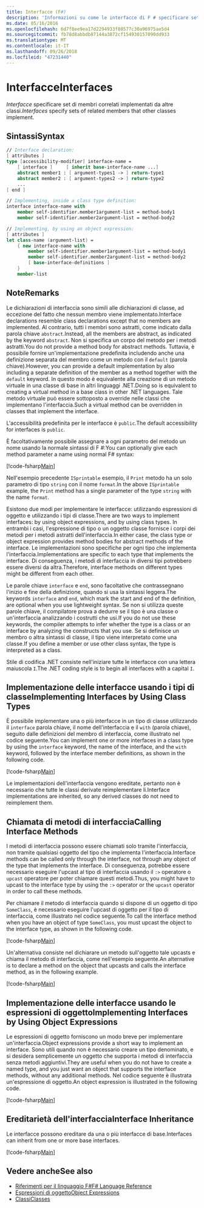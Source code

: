 ```yaml
---
title: Interfacce (F#)
description: 'Informazioni su come le interfacce di F # specificare set di membri correlati implementati da altre classi.'
ms.date: 05/16/2016
ms.openlocfilehash: 6d7f8ee9ea17d2294933f88577c30a96975ae5d4
ms.sourcegitcommit: fb78d8abbdb87144a3872cf154930157090dd933
ms.translationtype: MT
ms.contentlocale: it-IT
ms.lasthandoff: 09/26/2018
ms.locfileid: "47231440"
---
```

# <a name="interfaces"></a><span data-ttu-id="4a0f2-103">Interfacce</span><span class="sxs-lookup"><span data-stu-id="4a0f2-103">Interfaces</span></span>

<span data-ttu-id="4a0f2-104">*Interfacce* specificare set di membri correlati implementati da altre classi.</span><span class="sxs-lookup"><span data-stu-id="4a0f2-104">*Interfaces* specify sets of related members that other classes implement.</span></span>

## <a name="syntax"></a><span data-ttu-id="4a0f2-105">Sintassi</span><span class="sxs-lookup"><span data-stu-id="4a0f2-105">Syntax</span></span>

```fsharp
// Interface declaration:
[ attributes ]
type [accessibility-modifier] interface-name =
    [ interface ]     [ inherit base-interface-name ...]
    abstract member1 : [ argument-types1 -> ] return-type1
    abstract member2 : [ argument-types2 -> ] return-type2
    ...
[ end ]

// Implementing, inside a class type definition:
interface interface-name with
    member self-identifier.member1argument-list = method-body1
    member self-identifier.member2argument-list = method-body2

// Implementing, by using an object expression:
[ attributes ]
let class-name (argument-list) =
    { new interface-name with
        member self-identifier.member1argument-list = method-body1
        member self-identifier.member2argument-list = method-body2
        [ base-interface-definitions ]
    }
    member-list
```

## <a name="remarks"></a><span data-ttu-id="4a0f2-106">Note</span><span class="sxs-lookup"><span data-stu-id="4a0f2-106">Remarks</span></span>

<span data-ttu-id="4a0f2-107">Le dichiarazioni di interfaccia sono simili alle dichiarazioni di classe, ad eccezione del fatto che nessun membro viene implementato.</span><span class="sxs-lookup"><span data-stu-id="4a0f2-107">Interface declarations resemble class declarations except that no members are implemented.</span></span> <span data-ttu-id="4a0f2-108">Al contrario, tutti i membri sono astratti, come indicato dalla parola chiave `abstract`.</span><span class="sxs-lookup"><span data-stu-id="4a0f2-108">Instead, all the members are abstract, as indicated by the keyword `abstract`.</span></span> <span data-ttu-id="4a0f2-109">Non si specifica un corpo del metodo per i metodi astratti.</span><span class="sxs-lookup"><span data-stu-id="4a0f2-109">You do not provide a method body for abstract methods.</span></span> <span data-ttu-id="4a0f2-110">Tuttavia, è possibile fornire un'implementazione predefinita includendo anche una definizione separata del membro come un metodo con il `default` (parola chiave).</span><span class="sxs-lookup"><span data-stu-id="4a0f2-110">However, you can provide a default implementation by also including a separate definition of the member as a method together with the `default` keyword.</span></span> <span data-ttu-id="4a0f2-111">In questo modo è equivalente alla creazione di un metodo virtuale in una classe di base in altri linguaggi .NET.</span><span class="sxs-lookup"><span data-stu-id="4a0f2-111">Doing so is equivalent to creating a virtual method in a base class in other .NET languages.</span></span> <span data-ttu-id="4a0f2-112">Tale metodo virtuale può essere sottoposto a override nelle classi che implementano l'interfaccia.</span><span class="sxs-lookup"><span data-stu-id="4a0f2-112">Such a virtual method can be overridden in classes that implement the interface.</span></span>

<span data-ttu-id="4a0f2-113">L'accessibilità predefinita per le interfacce è `public`.</span><span class="sxs-lookup"><span data-stu-id="4a0f2-113">The default accessibility for interfaces is `public`.</span></span>

<span data-ttu-id="4a0f2-114">È facoltativamente possibile assegnare a ogni parametro del metodo un nome usando la normale sintassi di F #:</span><span class="sxs-lookup"><span data-stu-id="4a0f2-114">You can optionally give each method parameter a name using normal F# syntax:</span></span>

[!code-fsharp[Main](../../../samples/snippets/fsharp/lang-ref-1/snippet24032.fs)]

<span data-ttu-id="4a0f2-115">Nell'esempio precedente `ISprintable` esempio, il `Print` metodo ha un solo parametro di tipo `string` con il nome `format`.</span><span class="sxs-lookup"><span data-stu-id="4a0f2-115">In the above `ISprintable` example, the `Print` method has a single parameter of the type `string` with the name `format`.</span></span>

<span data-ttu-id="4a0f2-116">Esistono due modi per implementare le interfacce: utilizzando espressioni di oggetto e utilizzando i tipi di classe.</span><span class="sxs-lookup"><span data-stu-id="4a0f2-116">There are two ways to implement interfaces: by using object expressions, and by using class types.</span></span> <span data-ttu-id="4a0f2-117">In entrambi i casi, l'espressione di tipo o un oggetto classe fornisce i corpi dei metodi per i metodi astratti dell'interfaccia.</span><span class="sxs-lookup"><span data-stu-id="4a0f2-117">In either case, the class type or object expression provides method bodies for abstract methods of the interface.</span></span> <span data-ttu-id="4a0f2-118">Le implementazioni sono specifiche per ogni tipo che implementa l'interfaccia.</span><span class="sxs-lookup"><span data-stu-id="4a0f2-118">Implementations are specific to each type that implements the interface.</span></span> <span data-ttu-id="4a0f2-119">Di conseguenza, i metodi di interfaccia in diversi tipi potrebbero essere diversi da altra.</span><span class="sxs-lookup"><span data-stu-id="4a0f2-119">Therefore, interface methods on different types might be different from each other.</span></span>

<span data-ttu-id="4a0f2-120">Le parole chiave `interface` e `end`, sono facoltative che contrassegnano l'inizio e fine della definizione, quando si usa la sintassi leggera.</span><span class="sxs-lookup"><span data-stu-id="4a0f2-120">The keywords `interface` and `end`, which mark the start and end of the definition, are optional when you use lightweight syntax.</span></span> <span data-ttu-id="4a0f2-121">Se non si utilizza queste parole chiave, il compilatore prova a dedurre se il tipo è una classe o un'interfaccia analizzando i costrutti che usi.</span><span class="sxs-lookup"><span data-stu-id="4a0f2-121">If you do not use these keywords, the compiler attempts to infer whether the type is a class or an interface by analyzing the constructs that you use.</span></span> <span data-ttu-id="4a0f2-122">Se si definisce un membro o altra sintassi di classe, il tipo viene interpretato come una classe.</span><span class="sxs-lookup"><span data-stu-id="4a0f2-122">If you define a member or use other class syntax, the type is interpreted as a class.</span></span>

<span data-ttu-id="4a0f2-123">Stile di codifica .NET consiste nell'iniziare tutte le interfacce con una lettera maiuscola `I`.</span><span class="sxs-lookup"><span data-stu-id="4a0f2-123">The .NET coding style is to begin all interfaces with a capital `I`.</span></span>

## <a name="implementing-interfaces-by-using-class-types"></a><span data-ttu-id="4a0f2-124">Implementazione delle interfacce usando i tipi di classe</span><span class="sxs-lookup"><span data-stu-id="4a0f2-124">Implementing Interfaces by Using Class Types</span></span>

<span data-ttu-id="4a0f2-125">È possibile implementare una o più interfacce in un tipo di classe utilizzando il `interface` parola chiave, il nome dell'interfaccia e il `with` (parola chiave), seguito dalle definizioni del membro di interfaccia, come illustrato nel codice seguente.</span><span class="sxs-lookup"><span data-stu-id="4a0f2-125">You can implement one or more interfaces in a class type by using the `interface` keyword, the name of the interface, and the `with` keyword, followed by the interface member definitions, as shown in the following code.</span></span>

[!code-fsharp[Main](../../../samples/snippets/fsharp/lang-ref-1/snippet2801.fs)]

<span data-ttu-id="4a0f2-126">Le implementazioni dell'interfaccia vengono ereditate, pertanto non è necessario che tutte le classi derivate reimplementare li.</span><span class="sxs-lookup"><span data-stu-id="4a0f2-126">Interface implementations are inherited, so any derived classes do not need to reimplement them.</span></span>

## <a name="calling-interface-methods"></a><span data-ttu-id="4a0f2-127">Chiamata di metodi di interfaccia</span><span class="sxs-lookup"><span data-stu-id="4a0f2-127">Calling Interface Methods</span></span>

<span data-ttu-id="4a0f2-128">I metodi di interfaccia possono essere chiamati solo tramite l'interfaccia, non tramite qualsiasi oggetto del tipo che implementa l'interfaccia.</span><span class="sxs-lookup"><span data-stu-id="4a0f2-128">Interface methods can be called only through the interface, not through any object of the type that implements the interface.</span></span> <span data-ttu-id="4a0f2-129">Di conseguenza, potrebbe essere necessario eseguire l'upcast al tipo di interfaccia usando il `:>` operatore o `upcast` operatore per poter chiamare questi metodi.</span><span class="sxs-lookup"><span data-stu-id="4a0f2-129">Thus, you might have to upcast to the interface type by using the `:>` operator or the `upcast` operator in order to call these methods.</span></span>

<span data-ttu-id="4a0f2-130">Per chiamare il metodo di interfaccia quando si dispone di un oggetto di tipo `SomeClass`, è necessario eseguire l'upcast di oggetto per il tipo di interfaccia, come illustrato nel codice seguente.</span><span class="sxs-lookup"><span data-stu-id="4a0f2-130">To call the interface method when you have an object of type `SomeClass`, you must upcast the object to the interface type, as shown in the following code.</span></span>

[!code-fsharp[Main](../../../samples/snippets/fsharp/lang-ref-1/snippet2802.fs)]

<span data-ttu-id="4a0f2-131">Un'alternativa consiste nel dichiarare un metodo sull'oggetto tale upcasts e chiama il metodo di interfaccia, come nell'esempio seguente.</span><span class="sxs-lookup"><span data-stu-id="4a0f2-131">An alternative is to declare a method on the object that upcasts and calls the interface method, as in the following example.</span></span>

[!code-fsharp[Main](../../../samples/snippets/fsharp/lang-ref-1/snippet2803.fs)]

## <a name="implementing-interfaces-by-using-object-expressions"></a><span data-ttu-id="4a0f2-132">Implementazione delle interfacce usando le espressioni di oggetto</span><span class="sxs-lookup"><span data-stu-id="4a0f2-132">Implementing Interfaces by Using Object Expressions</span></span>

<span data-ttu-id="4a0f2-133">Le espressioni di oggetto forniscono un modo breve per implementare un'interfaccia.</span><span class="sxs-lookup"><span data-stu-id="4a0f2-133">Object expressions provide a short way to implement an interface.</span></span> <span data-ttu-id="4a0f2-134">Sono utili quando non è necessario creare un tipo denominato, e si desidera semplicemente un oggetto che supporta i metodi di interfaccia senza metodi aggiuntivi.</span><span class="sxs-lookup"><span data-stu-id="4a0f2-134">They are useful when you do not have to create a named type, and you just want an object that supports the interface methods, without any additional methods.</span></span> <span data-ttu-id="4a0f2-135">Nel codice seguente è illustrata un'espressione di oggetto.</span><span class="sxs-lookup"><span data-stu-id="4a0f2-135">An object expression is illustrated in the following code.</span></span>

[!code-fsharp[Main](../../../samples/snippets/fsharp/lang-ref-1/snippet2804.fs)]

## <a name="interface-inheritance"></a><span data-ttu-id="4a0f2-136">Ereditarietà dell'interfaccia</span><span class="sxs-lookup"><span data-stu-id="4a0f2-136">Interface Inheritance</span></span>

<span data-ttu-id="4a0f2-137">Le interfacce possono ereditare da una o più interfacce di base.</span><span class="sxs-lookup"><span data-stu-id="4a0f2-137">Interfaces can inherit from one or more base interfaces.</span></span>

[!code-fsharp[Main](../../../samples/snippets/fsharp/lang-ref-1/snippet2805.fs)]

## <a name="see-also"></a><span data-ttu-id="4a0f2-138">Vedere anche</span><span class="sxs-lookup"><span data-stu-id="4a0f2-138">See also</span></span>

- [<span data-ttu-id="4a0f2-139">Riferimenti per il linguaggio F#</span><span class="sxs-lookup"><span data-stu-id="4a0f2-139">F# Language Reference</span></span>](index.md)
- [<span data-ttu-id="4a0f2-140">Espressioni di oggetto</span><span class="sxs-lookup"><span data-stu-id="4a0f2-140">Object Expressions</span></span>](object-expressions.md)
- [<span data-ttu-id="4a0f2-141">Classi</span><span class="sxs-lookup"><span data-stu-id="4a0f2-141">Classes</span></span>](classes.md)
